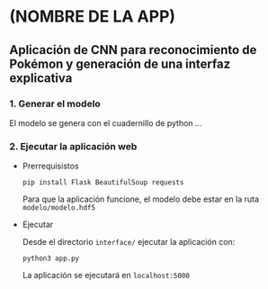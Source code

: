 # (NOMBRE DE LA APP)
## Aplicación de CNN para reconocimiento de Pokémon y generación de una interfaz explicativa

### 1. Generar el modelo
El modelo se genera con el cuadernillo de python
...

### 2. Ejecutar la aplicación web
- Prerrequisistos
    ```
    pip install Flask BeautifulSoup requests
    ```

    Para que la aplicación funcione, el modelo debe estar en la ruta ```modelo/modelo.hdf5```

- Ejecutar

  Desde el directorio ```interface/``` ejecutar la aplicación con:
  ```
  python3 app.py
  ```

  La aplicación se ejecutará en ```localhost:5000```
